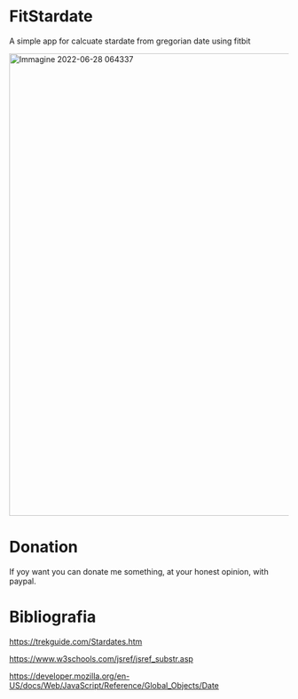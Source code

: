 # FitStardate
A simple app for calcuate stardate from gregorian date using fitbit

<img width="833" alt="Immagine 2022-06-28 064337" src="https://user-images.githubusercontent.com/49764967/176094916-adb688ab-9a13-41b4-8da6-2b5aef77b708.png">

# Donation
If yoy want you can donate me something, at your honest opinion, with paypal.

# Bibliografia
https://trekguide.com/Stardates.htm

https://www.w3schools.com/jsref/jsref_substr.asp

https://developer.mozilla.org/en-US/docs/Web/JavaScript/Reference/Global_Objects/Date
